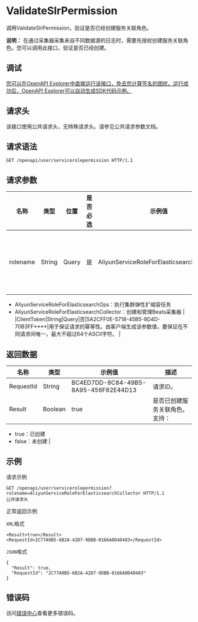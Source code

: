 # ValidateSlrPermission

调用ValidateSlrPermission，验证是否已经创建服务关联角色。

**说明：** 在通过采集器采集来自不同数据源的日志时，需要先授权创建服务关联角色。您可以调用此接口，验证是否已经创建。

## 调试

[您可以在OpenAPI Explorer中直接运行该接口，免去您计算签名的困扰。运行成功后，OpenAPI Explorer可以自动生成SDK代码示例。](https://api.aliyun.com/#product=elasticsearch&api=ValidateSlrPermission&type=ROA&version=2017-06-13)

## 请求头

该接口使用公共请求头，无特殊请求头。请参见公共请求参数文档。

## 请求语法

```
GET /openapi/user/servicerolepermission HTTP/1.1
```

## 请求参数

|名称|类型|位置|是否必选|示例值|描述|
|--|--|--|----|---|--|
|rolename|String|Query|是|AliyunServiceRoleForElasticsearchCollector|服务关联角色名称。可选值：

 -   AliyunServiceRoleForElasticsearchOps：执行集群弹性扩缩容任务
-   AliyunServiceRoleForElasticsearchCollector：创建和管理Beats采集器 |
|ClientToken|String|Query|否|5A2CFF0E-5718-45B5-9D4D-70B3FF\*\*\*\*|用于保证请求的幂等性。由客户端生成该参数值，要保证在不同请求间唯一，最大不超过64个ASCII字符。 |

## 返回数据

|名称|类型|示例值|描述|
|--|--|---|--|
|RequestId|String|BC4ED7DD-8C84-49B5-8A95-456F82E44D13|请求ID。 |
|Result|Boolean|true|是否已创建服务关联角色。支持：

 -   true：已创建
-   false：未创建 |

## 示例

请求示例

```
GET /openapi/user/servicerolepermission?rolename=AliyunServiceRoleForElasticsearchCollector HTTP/1.1
公共请求头
```

正常返回示例

`XML`格式

```
<Result>true</Result>
<RequestId>2C77A9B5-6B2A-42D7-9DBB-0166A0D40483</RequestId>
```

`JSON`格式

```
{
  "Result": true,
  "RequestId": "2C77A9B5-6B2A-42D7-9DBB-0166A0D40483"
}
```

## 错误码

访问[错误中心](https://error-center.alibabacloud.com/status/product/elasticsearch)查看更多错误码。

